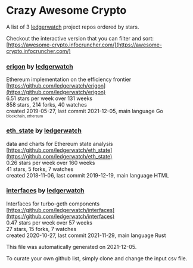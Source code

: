 # Crazy Awesome Crypto
A list of 3 [ledgerwatch](https://github.com/ledgerwatch) project repos ordered by stars.  

Checkout the interactive version that you can filter and sort: 
[https://awesome-crypto.infocruncher.com/](https://awesome-crypto.infocruncher.com/)  


### [erigon](https://github.com/ledgerwatch/erigon) by [ledgerwatch](https://github.com/ledgerwatch)  
Ethereum implementation on the efficiency frontier  
[https://github.com/ledgerwatch/erigon](https://github.com/ledgerwatch/erigon)  
6.51 stars per week over 131 weeks  
858 stars, 214 forks, 40 watches  
created 2019-05-27, last commit 2021-12-05, main language Go  
<sub><sup>blockchain, ethereum</sup></sub>


### [eth_state](https://github.com/ledgerwatch/eth_state) by [ledgerwatch](https://github.com/ledgerwatch)  
data and charts for Ethereum state analysis  
[https://github.com/ledgerwatch/eth_state](https://github.com/ledgerwatch/eth_state)  
0.26 stars per week over 160 weeks  
41 stars, 5 forks, 7 watches  
created 2018-11-06, last commit 2019-12-19, main language HTML  


### [interfaces](https://github.com/ledgerwatch/interfaces) by [ledgerwatch](https://github.com/ledgerwatch)  
Interfaces for turbo-geth components  
[https://github.com/ledgerwatch/interfaces](https://github.com/ledgerwatch/interfaces)  
0.47 stars per week over 57 weeks  
27 stars, 15 forks, 7 watches  
created 2020-10-27, last commit 2021-11-29, main language Rust  


This file was automatically generated on 2021-12-05.  

To curate your own github list, simply clone and change the input csv file.  